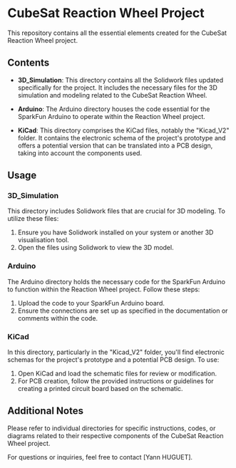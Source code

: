 # CubeSat Reaction Wheel Project

This repository contains all the essential elements created for the CubeSat Reaction Wheel project.

## Contents

- **3D_Simulation**: This directory contains all the Solidwork files updated specifically for the project. It includes the necessary files for the 3D simulation and modeling related to the CubeSat Reaction Wheel.

- **Arduino**: The Arduino directory houses the code essential for the SparkFun Arduino to operate within the Reaction Wheel project. 

- **KiCad**: This directory comprises the KiCad files, notably the "Kicad_V2" folder. It contains the electronic schema of the project's prototype and offers a potential version that can be translated into a PCB design, taking into account the components used.

## Usage

### 3D_Simulation

This directory includes Solidwork files that are crucial for 3D modeling. To utilize these files:

1. Ensure you have Solidwork installed on your system or another 3D visualisation tool.
2. Open the files using Solidwork to view the 3D model.

### Arduino

The Arduino directory holds the necessary code for the SparkFun Arduino to function within the Reaction Wheel project. Follow these steps:

1. Upload the code to your SparkFun Arduino board.
2. Ensure the connections are set up as specified in the documentation or comments within the code.

### KiCad

In this directory, particularly in the "Kicad_V2" folder, you'll find electronic schemas for the project's prototype and a potential PCB design. To use:

1. Open KiCad and load the schematic files for review or modification.
2. For PCB creation, follow the provided instructions or guidelines for creating a printed circuit board based on the schematic.

## Additional Notes

Please refer to individual directories for specific instructions, codes, or diagrams related to their respective components of the CubeSat Reaction Wheel project.

For questions or inquiries, feel free to contact [Yann HUGUET].

